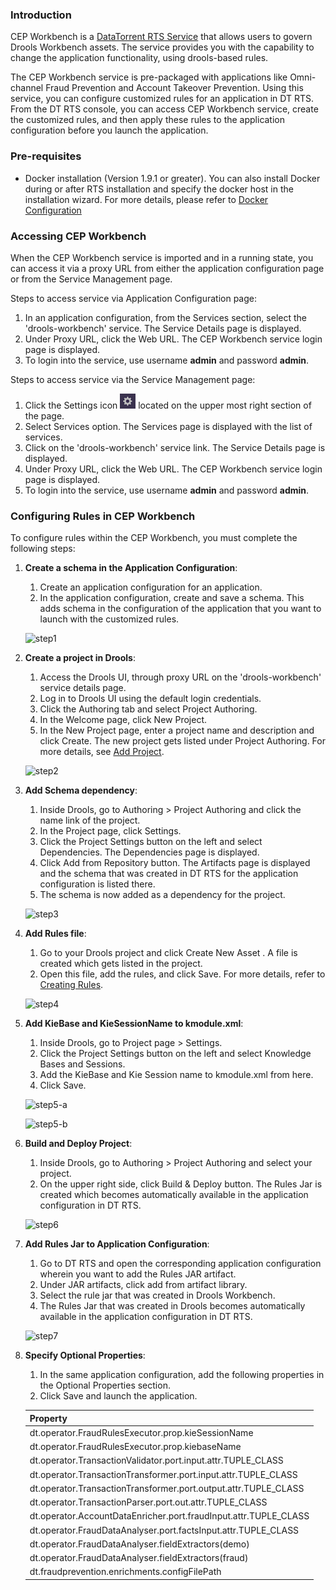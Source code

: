 ### Introduction

CEP Workbench is a [DataTorrent RTS Service](services/#overview) that allows users to govern Drools Workbench assets. The service provides you with the capability to change the application functionality, using drools-based rules.

The CEP Workbench service is pre-packaged with applications like Omni-channel Fraud Prevention and Account Takeover Prevention. Using this service, you can configure customized rules for an application in DT RTS. From the DT RTS console, you can access CEP Workbench service, create the customized rules, and then apply these rules to the application configuration before you launch the application.

### Pre-requisites

- Docker installation (Version 1.9.1 or greater). You can also install Docker during or after RTS installation and specify the docker host in the installation wizard. For more details, please refer to [Docker Configuration](services/#docker-configuration)

### Accessing CEP Workbench

When the CEP Workbench service is imported and in a running state, you can access it via a proxy URL from either the application configuration page or from the Service Management page.

Steps to access service via Application Configuration page:

1. In an application configuration, from the Services section, select the 'drools-workbench' service. The Service Details page is displayed.
2. Under Proxy URL, click the Web URL. The CEP Workbench service login page is displayed.
3. To login into the service, use username **admin** and password **admin**.

Steps to access service via the Service Management page:

1. Click the Settings icon ![](images/services/cog-wheel.png) located on the upper most right section of the page.
2. Select Services option. The Services page is displayed with the list of services.
3. Click on the 'drools-workbench' service link. The Service Details page is displayed.
4. Under Proxy URL, click the Web URL. The CEP Workbench service login page is displayed.
5. To login into the service, use username **admin** and password **admin**.


### Configuring Rules in CEP Workbench

To configure rules within the CEP Workbench, you must complete the following steps:

1. **Create a schema in the Application Configuration**:
	
	1. Create an application configuration for an application.
	2. In the application configuration, create and save a schema. This adds schema in the configuration of the application that you want to launch with the customized rules. <Reference to Config Artifacts documentation>
	
	![step1](/images/cep_workbench/step1.png)
	
2. **Create a project in Drools**:

	1. Access the Drools UI, through proxy URL on the 'drools-workbench' service details page.
	2. Log in to Drools UI using the default login credentials.
	3. Click the Authoring tab and select Project Authoring.
	4. In the Welcome page, click New Project.
	5. In the New Project page, enter a project name and description and click Create. The new project gets listed under Project Authoring. For more details, see [Add Project](https://docs.jboss.org/drools/release/7.2.0.Final/drools-docs/html_single/#_wb.quickstartaddproject).
	
	![step2](/images/cep_workbench/step2.png)

3. **Add Schema dependency**:

	1. Inside Drools, go to Authoring > Project Authoring and click the name link of the project.
	2. In the Project page, click Settings.
	3. Click the Project Settings button on the left and select Dependencies. The Dependencies page is displayed.
	4. Click Add from Repository button. The Artifacts page is displayed and the schema that was created in DT RTS for the application configuration is listed there.
	5. The schema is now added as a dependency for the project.
	
	![step3](/images/cep_workbench/step3.png)

4. **Add Rules file**:

	1. Go to your Drools project and click Create New Asset . A file is created which gets listed in the project.
	2. Open this file, add the rules, and click Save. For more details, refer to [Creating Rules](https://docs.jboss.org/drools/release/7.2.0.Final/drools-docs/html_single/#_welcome).
	
	![step4](/images/cep_workbench/step4.png)

5. **Add KieBase and KieSessionName to kmodule.xml**:
	
	1. Inside Drools, go to Project page > Settings.
	2. Click the Project Settings button on the left and select Knowledge Bases and Sessions.
	3. Add the KieBase and Kie Session name to kmodule.xml from here.
	4. Click Save.
	
	![step5-a](/images/cep_workbench/step5-a.png)
	
	![step5-b](/images/cep_workbench/step5-b.png)

6. **Build and Deploy Project**:
	
	1. Inside Drools, go to Authoring > Project Authoring and select your project.
	2. On the upper right side, click Build & Deploy button. The Rules Jar is created which becomes automatically available in the application configuration in DT RTS.
	
	![step6](/images/cep_workbench/step6.png)

7.  **Add Rules Jar to Application Configuration**:

	1. Go to DT RTS and open the corresponding application configuration wherein you want to add the Rules JAR artifact.
	2. Under JAR artifacts, click add from artifact library.
	3. Select the rule jar that was created in Drools Workbench.
	4. The Rules Jar that was created in Drools becomes automatically available in the application configuration in DT RTS.
	
	![step7](/images/cep_workbench/step7.png)

8.  **Specify Optional Properties**:

	1. In the same application configuration, add the following properties in the Optional Properties section.
	2. Click Save and launch the application.

	| Property |
	| -- |
	| dt.operator.FraudRulesExecutor.prop.kieSessionName |
	| dt.operator.FraudRulesExecutor.prop.kiebaseName |
	| dt.operator.TransactionValidator.port.input.attr.TUPLE_CLASS |
	| dt.operator.TransactionTransformer.port.input.attr.TUPLE_CLASS |
	| dt.operator.TransactionTransformer.port.output.attr.TUPLE_CLASS |
	| dt.operator.TransactionParser.port.out.attr.TUPLE_CLASS |
	| dt.operator.AccountDataEnricher.port.fraudInput.attr.TUPLE_CLASS |
	| dt.operator.FraudDataAnalyser.port.factsInput.attr.TUPLE_CLASS |
	| dt.operator.FraudDataAnalyser.fieldExtractors(demo) |
	| dt.operator.FraudDataAnalyser.fieldExtractors(fraud) |
	| dt.fraudprevention.enrichments.configFilePath |
